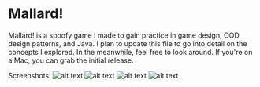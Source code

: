 # Mallard!
Mallard! is a spoofy game I made to gain practice in game design, OOD design patterns, and Java. I plan to update this file to go into detail on the concepts I explored. In the meanwhile, feel free to look around. If you're on a Mac, you can grab the initial release. 

Screenshots:
![alt text](https://imgur.com/JXUNgtX.png)
![alt text](https://imgur.com/5fguELA.png)
![alt text](https://imgur.com/4oIWinL.png)
![alt text](https://imgur.com/IEvFiai.png)
